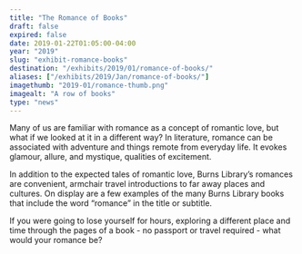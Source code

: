 ```yaml
---
title: "The Romance of Books"
draft: false
expired: false
date: 2019-01-22T01:05:00-04:00
year: "2019"
slug: "exhibit-romance-books"
destination: "/exhibits/2019/01/romance-of-books/"
aliases: ["/exhibits/2019/Jan/romance-of-books/"]
imagethumb: "2019-01/romance-thumb.png"
imagealt: "A row of books"
type: "news"
---
```


Many of us are familiar with romance as a concept of romantic love, but what if we looked at it in a different way? In literature, romance can be associated with adventure and things remote from everyday life. It evokes glamour, allure, and mystique, qualities of excitement.

In addition to the expected tales of romantic love, Burns Library’s romances are convenient, armchair travel introductions to far away places and cultures. On display are a few examples of the many Burns Library books that include the word “romance” in the title or subtitle.

If you were going to lose yourself for hours, exploring a different place and time through the pages of a book - no passport or travel required - what would your romance be?
